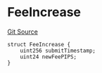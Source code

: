 # FeeIncrease
[Git Source](https://github.com/ArrakisFinance/arrakis-modular/blob/b9ae3a6dd7145e0f69f817dcb31abd79f8e19310/src/structs/SManager.sol)


```solidity
struct FeeIncrease {
    uint256 submitTimestamp;
    uint24 newFeePIPS;
}
```

